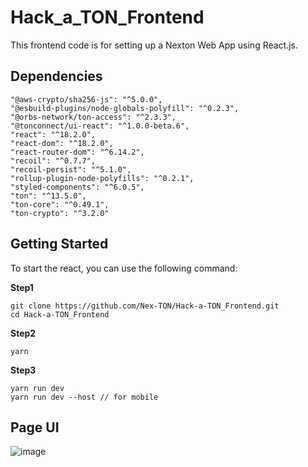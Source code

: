 # Hack_a_TON_Frontend
This frontend code is for setting up a Nexton Web App using React.js.

## Dependencies
```
"@aws-crypto/sha256-js": "^5.0.0",
"@esbuild-plugins/node-globals-polyfill": "^0.2.3",
"@orbs-network/ton-access": "^2.3.3",
"@tonconnect/ui-react": "^1.0.0-beta.6",
"react": "^18.2.0",
"react-dom": "^18.2.0",
"react-router-dom": "^6.14.2",
"recoil": "^0.7.7",
"recoil-persist": "^5.1.0",
"rollup-plugin-node-polyfills": "^0.2.1",
"styled-components": "^6.0.5",
"ton": "^13.5.0",
"ton-core": "^0.49.1",
"ton-crypto": "^3.2.0"
```

## Getting Started
To start the react, you can use the following command:

**Step1**
```
git clone https://github.com/Nex-TON/Hack-a-TON_Frontend.git
cd Hack-a-TON_Frontend
```
**Step2**
```
yarn
```
**Step3**
```
yarn run dev 
yarn run dev --host // for mobile
```

## Page UI
![image](https://github.com/Nex-TON/Hack-a-TON_Frontend/assets/64398993/7eed6ce2-a343-48f0-a79c-da72de6c7e56)
